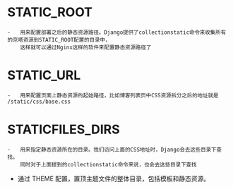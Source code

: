 #   STATIC_ROOT     
    -   用来配置部署之后的静态资源路径。Django提供了collectionstatic命令来收集所有的京塔资源到STATIC_ROOT配置的目录中，
        这样就可以通过Nginx这样的软件来配置静态资源路径了
    
#   STATIC_URL
    -   用来配置页面上静态资源的起始路径，比如博客列表页中CSS资源拆分之后的地址就是  /static/css/base.css
    
#   STATICFILES_DIRS
    -   用来指定静态资源所在的目录。我们访问上面的CSS地址时，Django会去这些目录下查找。
        同时对于上面提到的collectionstatic命令来说，也会去这些目录下查找
        
-   通过 THEME 配置，置顶主题文件的整体目录，包括模板和静态资源。